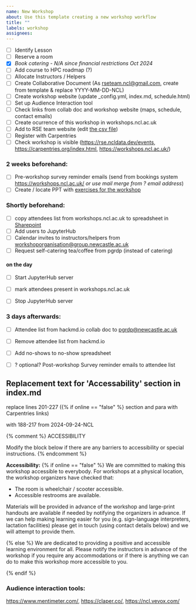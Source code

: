 ```yaml
---
name: New Workshop
about: Use this template creating a new workshop workflow
title: ""
labels: workshop
assignees: 
---
```


- [ ] Identify Lesson
- [ ] Reserve a room
- [x] _Book catering - N/A since financial restrictions Oct 2024_
- [ ] Add course to HPC roadmap (?)
- [ ] Allocate Instructors / Helpers
- [ ] Create Collaborative Document (As rseteam.ncl@gmail.com, create from template & replace YYYY-MM-DD-NCL)
- [ ] Create workshop website (update _config.yml, index.md, schedule.html)
- [ ] Set up Audience Interaction tool 
- [ ] Check links from collab doc and workshop website (maps, schedule, contact emails)
- [ ] Create ocurrence of this workshop in workshops.ncl.ac.uk
- [ ] Add to RSE team website (edit [the csv file](https://github.com/NewcastleRSE/rse-team-website/blob/main/_data/events.csv))
- [ ] Register with Carpentries
- [ ] Check workshop is visible (https://rse.ncldata.dev/events, https://carpentries.org/index.html, https://workshops.ncl.ac.uk/)

### 2 weeks beforehand:
- [ ] Pre-workshop survey reminder emails (send from bookings system https://workshops.ncl.ac.uk/ _or use mail merge from ? email address_)
- [ ] Create / locate PPT with [exercises for the workshop](https://newcastle.sharepoint.com/sites/workshoporganisation/Shared%20Documents/Forms/AllItems.aspx?id=%2Fsites%2Fworkshoporganisation%2FShared%20Documents%2FWorkshop%20Admin%2FExercisesLessons)
### Shortly beforehand:
- [ ] copy attendees list from workshops.ncl.ac.uk to spreadsheet in [Sharepoint]( https://newcastle.sharepoint.com/:f:/r/sites/workshoporganisation/Shared%20Documents/Workshop%20Admin/Room%20Bookings%20and%20Attendance?csf=1&web=1&e=bOyGg2)
- [ ] Add users to JupyterHub
- [ ] Calendar invites to instructors/helpers from workshoporganisation@group.newcastle.ac.uk
- [ ] Request self-catering tea/coffee from pgrdp (instead of catering)
#### on the day
- [ ] Start JupyterHub server
- [ ] mark attendees present in workshops.ncl.ac.uk
- [ ] Stop JupyterHub server


### 3 days afterwards:
- [ ] Attendee list from hackmd.io collab doc to pgrdp@newcastle.ac.uk
- [ ] Remove attendee list from hackmd.io
- [ ] Add no-shows to no-show spreadsheet
- [ ] ? optional? Post-workshop Survey reminder emails to attendee list
  
  
  
  



## Replacement text for 'Accessability' section in index.md
replace lines 201-227 ({% if online == "false" %} section and para with Carpentries links)

with 188-217 from 2024-09-24-NCL

{% comment %}
ACCESSIBILITY

Modify the block below if there are any barriers to accessibility or
special instructions.
{% endcomment %}
<p id="accessibility">
  <strong>Accessibility:</strong>
{% if online == "false" %}
  We are committed to making this workshop
  accessible to everybody.  For workshops at a physical location, the workshop organizers have checked that:
</p>
<ul>
  <li>The room is wheelchair / scooter accessible.</li>
  <li>Accessible restrooms are available.</li>
</ul>
<p>
  Materials will be provided in advance of the workshop and
  large-print handouts are available if needed by notifying the
  organizers in advance.  If we can help making learning easier for
  you (e.g. sign-language interpreters, lactation facilities) please
  get in touch (using contact details below) and we will
  attempt to provide them.
</p>
{% else %}
  We are dedicated to providing a positive and accessible learning environment for all. Please
  notify the instructors in advance of the workshop if you require any accommodations or if there is
  anything we can do to make this workshop more accessible to you.
</p>
{% endif %}


### Audience interaction tools:  
https://www.mentimeter.com/, https://claper.co/, https://ncl.vevox.com/
